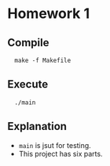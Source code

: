 # Homework 1

## Compile

```
  make -f Makefile
```

## Execute

```
  ./main
```

## Explanation

- `main` is jsut for testing.
- This project has six parts.
